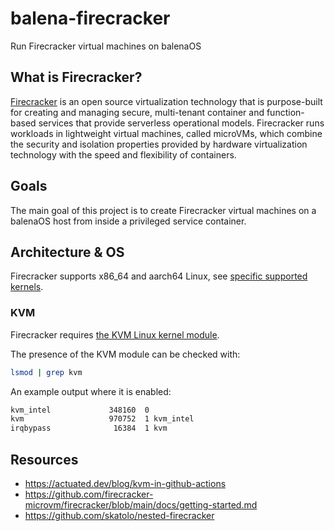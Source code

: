 # balena-firecracker

Run Firecracker virtual machines on balenaOS

## What is Firecracker?

[Firecracker](https://github.com/firecracker-microvm/firecracker) is an open source virtualization technology that is purpose-built for creating and managing secure, multi-tenant container and function-based services that provide serverless operational models. Firecracker runs workloads in lightweight virtual machines, called microVMs, which combine the security and isolation properties provided by hardware virtualization technology with the speed and flexibility of containers.

## Goals

The main goal of this project is to create Firecracker virtual machines on a balenaOS host
from inside a privileged service container.

## Architecture & OS

Firecracker supports x86_64 and aarch64 Linux, see [specific supported kernels](https://github.com/firecracker-microvm/firecracker/blob/main/docs/kernel-policy.md).

### KVM

Firecracker requires [the KVM Linux kernel module](https://www.linux-kvm.org/).

The presence of the KVM module can be checked with:

```bash
lsmod | grep kvm
```

An example output where it is enabled:

```bash
kvm_intel             348160  0
kvm                   970752  1 kvm_intel
irqbypass              16384  1 kvm
```

## Resources

- <https://actuated.dev/blog/kvm-in-github-actions>
- <https://github.com/firecracker-microvm/firecracker/blob/main/docs/getting-started.md>
- <https://github.com/skatolo/nested-firecracker>
